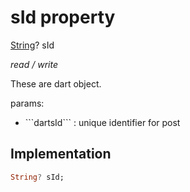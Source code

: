 


# sId property







[String](https://api.flutter.dev/flutter/dart-core/String-class.html)? sId
  
_<span class="feature">read / write</span>_



<p>These are dart object.</p>
<p>params:</p>
<ul>
<li>```dartsId``` : unique identifier for post</li>
</ul>



## Implementation

```dart
String? sId;
```







